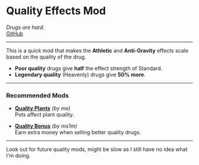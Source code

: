 # Quality Effects Mod

*Drugs are hard.*  
[GitHub](https://github.com/Soul-Da-Sythe/QualityEffectsMod)

---

This is a quick mod that makes the **Athletic** and **Anti-Gravity** effects scale based on the quality of the drug.

- **Poor quality** drugs give **half** the effect strength of Standard.
- **Legendary quality** (Heavenly) drugs give **50% more**.

---

### Recommended Mods

- [**Quality Plants**](https://github.com/Soul-Da-Sythe/QualityPlantsMod) *(by me)*  
  Pots affect plant quality.

- [**Quality Bonus**](https://www.nexusmods.com/schedule1/mods/314) *(by ms1m)*  
  Earn extra money when selling better quality drugs.

---

Look out for future quality mods, might be slow as I still have no idea what I'm doing.
